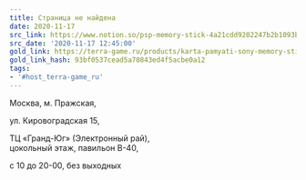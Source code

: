 ```yaml
---
title: Страница не найдена
date: 2020-11-17
src_link: https://www.notion.so/psp-memory-stick-4a21cdd9202247b2b1093b929320b26c
src_date: '2020-11-17 12:45:00'
gold_link: https://terra-game.ru/products/karta-pamyati-sony-memory-stick-pro-duo-32gb-original
gold_link_hash: 93bf0537cead5a70843ed4f5acbe0a12
tags:
- '#host_terra-game_ru'
---
```


Москва, м. Пражская,  

 ул. Кировоградская 15,  

 ТЦ «Гранд-Юг» (Электронный рай),  
 цокольный этаж, павильон В-40,  
 
с 10 до 20-00, без выходных